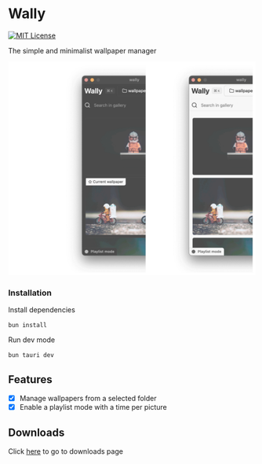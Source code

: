 # Wally
[![MIT License](https://img.shields.io/badge/License-MIT-green.svg)](https://choosealicense.com/licenses/mit/)

The simple and minimalist wallpaper manager

![Cover](/assets/cover.svg)


### Installation
Install dependencies

```shell_script
bun install
```

Run dev mode

```shell_script
bun tauri dev
```

## Features
- [x] Manage wallpapers from a selected folder
- [x] Enable a playlist mode with a time per picture

## Downloads
Click [here](https://github.com/velascoandres/wally/releases/tag/v0.0.1) to go to downloads page
